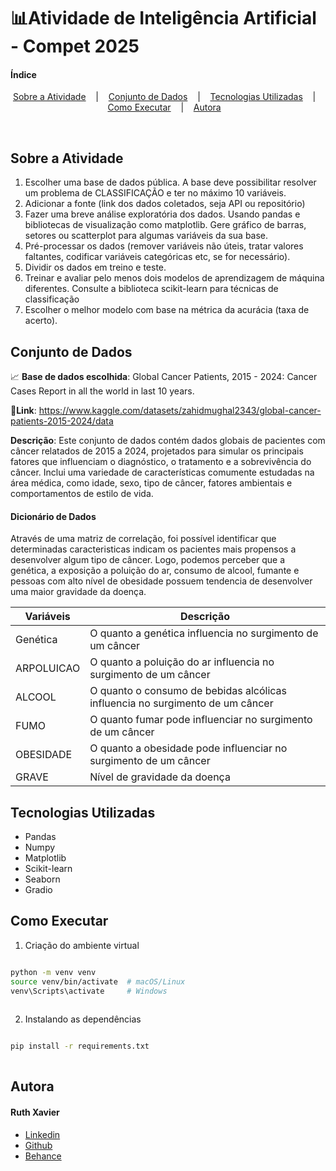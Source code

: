 # 📊Atividade de Inteligência Artificial - Compet 2025

#### Índice

<p align="center"> 
    <a href="#sobre-a-atividade">Sobre a Atividade</a> &nbsp;&nbsp; | &nbsp;&nbsp;
    <a href="#conjunto-de-dados">Conjunto de Dados</a> &nbsp;&nbsp; | &nbsp;&nbsp;
    <a href="#tecnologias-utilizadas">Tecnologias Utilizadas</a> &nbsp;&nbsp; | &nbsp;&nbsp;
    <a href="#como-executar">Como Executar</a> &nbsp;&nbsp; | &nbsp;&nbsp;
    <a href="#autora">Autora</a> &nbsp;&nbsp; 
</p>
<br> 

## Sobre a Atividade 

1. Escolher uma base de dados pública. A base deve possibilitar resolver um problema de CLASSIFICAÇÃO e ter no máximo 10 variáveis.
2. Adicionar a fonte (link dos dados coletados, seja API ou repositório)
3. Fazer uma breve análise exploratória dos dados. Usando pandas e bibliotecas de visualização como matplotlib. Gere gráfico de barras, setores ou scatterplot para algumas variáveis da sua base.
4. Pré-processar os dados (remover variáveis não úteis, tratar valores faltantes, codificar variáveis categóricas etc, se for necessário).
5. Dividir os dados em treino e teste.
6. Treinar e avaliar pelo menos dois modelos de aprendizagem de máquina diferentes. Consulte a biblioteca scikit-learn para técnicas de classificação
7. Escolher o melhor modelo com base na métrica da acurácia (taxa de acerto).

## Conjunto de Dados 

📈 **Base de dados escolhida**: Global Cancer Patients, 2015 - 2024: Cancer Cases Report in all the world in last 10 years.

🔗**Link**: https://www.kaggle.com/datasets/zahidmughal2343/global-cancer-patients-2015-2024/data 

**Descrição**: Este conjunto de dados contém dados globais de pacientes com câncer relatados de 2015 a 2024, projetados para simular os principais fatores que influenciam o diagnóstico, o tratamento e a sobrevivência do câncer. Inclui uma variedade de características comumente estudadas na área médica, como idade, sexo, tipo de câncer, fatores ambientais e comportamentos de estilo de vida.

#### Dicionário de Dados

Através de uma matriz de correlação, foi possível identificar que determinadas caracteristicas indicam os pacientes mais propensos a desenvolver algum tipo de câncer. Logo, podemos perceber que a genética, a exposição a poluição do ar, consumo de alcool, fumante e pessoas com alto nível de obesidade possuem tendencia de desenvolver uma maior gravidade da doença. 

| **Variáveis** | **Descrição** | 
|---------------|---------------| 
| Genética | O quanto a genética influencia no surgimento de um câncer |
| ARPOLUICAO | O quanto a poluição do ar influencia no surgimento de um câncer |
| ALCOOL | O quanto o consumo de bebidas alcólicas influencia no surgimento de um câncer |
| FUMO | O quanto fumar pode influenciar no surgimento de um câncer |
| OBESIDADE | O quanto a obesidade pode influenciar no surgimento de um câncer|
| GRAVE | Nível de gravidade da doença|

## Tecnologias Utilizadas

- Pandas
- Numpy
- Matplotlib
- Scikit-learn
- Seaborn
- Gradio

## Como Executar 

1. Criação do ambiente virtual

``` bash

python -m venv venv
source venv/bin/activate  # macOS/Linux
venv\Scripts\activate     # Windows
    
```

2. Instalando as dependências 

``` bash

pip install -r requirements.txt
    
```

## Autora 

#### Ruth Xavier 

- [Linkedin](https://www.linkedin.com/in/ruthxavier/)
- [Github](https://github.com/xavierruth)
- [Behance](https://www.behance.net/xavierruth)